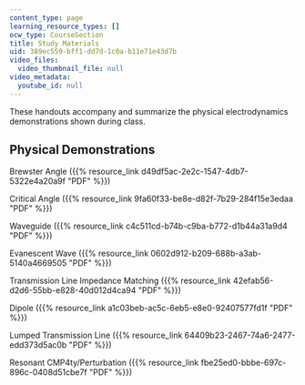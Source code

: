 ```yaml
---
content_type: page
learning_resource_types: []
ocw_type: CourseSection
title: Study Materials
uid: 389ec559-bff1-dd7d-1c0a-b11e71e43d7b
video_files:
  video_thumbnail_file: null
video_metadata:
  youtube_id: null
---
```


These handouts accompany and summarize the physical electrodynamics demonstrations shown during class.

Physical Demonstrations
-----------------------

Brewster Angle ({{% resource_link d49df5ac-2e2c-1547-4db7-5322e4a20a9f "PDF" %}})

Critical Angle ({{% resource_link 9fa60f33-be8e-d82f-7b29-284f15e3edaa "PDF" %}})

Waveguide ({{% resource_link c4c511cd-b74b-c9ba-b772-d1b44a31a9d4 "PDF" %}})

Evanescent Wave ({{% resource_link 0602d912-b209-688b-a3ab-5140a4669505 "PDF" %}})

Transmission Line Impedance Matching ({{% resource_link 42efab56-d2d6-55bb-e828-40d012d4ca94 "PDF" %}})

Dipole ({{% resource_link a1c03beb-ac5c-6eb5-e8e0-92407577fd1f "PDF" %}})

Lumped Transmission Line ({{% resource_link 64409b23-2467-74a6-2477-edd373d5ac0b "PDF" %}})

Resonant CMP4ty/Perturbation ({{% resource_link fbe25ed0-bbbe-697c-896c-0408d51cbe7f "PDF" %}})